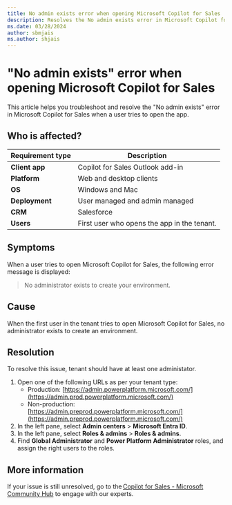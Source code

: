 ```yaml
---
title: No admin exists error when opening Microsoft Copilot for Sales
description: Resolves the No admin exists error in Microsoft Copilot for Sales when a user tries to open the app.
ms.date: 03/28/2024
author: sbmjais
ms.author: shjais
---
```


# "No admin exists" error when opening Microsoft Copilot for Sales

This article helps you troubleshoot and resolve the "No admin exists" error in Microsoft Copilot for Sales when a user tries to open the app.

## Who is affected?

| Requirement type |Description  |
|---------|---------|
|**Client app**     |  Copilot for Sales Outlook add-in        |
|**Platform**     | Web and desktop clients         |
|**OS**     | Windows and Mac         |
|**Deployment**     | User managed and admin managed       |
|**CRM**     | Salesforce       |
|**Users**     | First user who opens the app in the tenant.      |

## Symptoms

When a user tries to open Microsoft Copilot for Sales, the following error message is displayed:

> No administrator exists to create your environment.

## Cause

When the first user in the tenant tries to open Microsoft Copilot for Sales, no administrator exists to create an environment.

## Resolution

To resolve this issue, tenant should have at least one administator.

1. Open one of the following URLs as per your tenant type:
    - Production: [https://admin.powerplatform.microsoft.com/](https://admin.prod.powerplatform.microsoft.com/)
    - Non-production: [https://admin.preprod.powerplatform.microsoft.com/](https://admin.preprod.powerplatform.microsoft.com/)
1. In the left pane, select **Admin centers** > **Microsoft Entra ID**.
1. In the left pane, select **Roles & admins** > **Roles & admins**.
1. Find **Global Administrator** and **Power Platform Administrator** roles, and assign the right users to the roles.

## More information

If your issue is still unresolved, go to the [Copilot for Sales - Microsoft Community Hub](https://techcommunity.microsoft.com/t5/viva-sales/bd-p/VivaSales) to engage with our experts.
